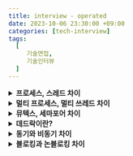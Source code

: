 ```yaml
---
title: interview - operated 
date: 2023-10-06 23:30:00 +09:00
categories: [tech-interview]
tags:
  [
     기술면접,
     기술인터뷰
  ]
---
```




<details>
<summary> <b> 프로세스, 스레드 차이 </b> </summary>

<div markdown="1">

- **프로세스**
  - 운영체제로부터 자원을 할당받는 작업의 단위
  - 프로세스 간의 통신은 IPC(Inter-Process Communication)을 사용
  - 프로세스는 각각 독립된 메모리 영역을 할당받는다.
  - 프로세스 간의 전환 속도가 느리다.

- **스레드**
  - 프로세스 내에서 실행되는 여러 흐름의 단위
  - 스레드는 프로세스 내의 메모리를 공유
  - 스레드 간의 전환 속도가 빠르다.
  - 스레드는 프로세스 내의 메모리를 공유하기 때문에 데이터를 주고 받는 것이 간단하다.

</div>
</details>


<details>
<summary> <b> 멀티 프로세스, 멀티 쓰레드 차이 </b> </summary>

<div markdown="1">

- **멀티 프로세스**
  - 여러 개의 프로세스가 동시에 실행되는 것
  - 여러 개의 자식 프로세스 중 하나에 문제가 발생하면 그 자식 프로세스만 죽어 다른 영향이 확산되지 않음

- **멀티 쓰레드**
  - 하나의 프로세스에 여러 개의 스레드가 동시에 실행되는 것
  - 스레드는 프로세스 내의 메모리를 공유
  - 스레드 간의 전환 속도가 빠르다.
  - 스레드는 프로세스 내의 메모리를 공유하기 때문에 데이터를 주고 받는 것이 간단하다.

프로세스 간의 통신보다 스레드 간의 통신 비용이 적어 멀티 쓰레드를 사용하는게 낫다.

</div>
</details>


<details>
<summary> <b> 뮤텍스, 세마포어 차이 </b> </summary>

<div markdown="1">

- **뮤텍스**
  - 상호배제를 위한 동기화 기법
  - 뮤텍스를 획득한 스레드만이 임계영역에 접근 가능
  - 뮤텍스를 획득한 스레드가 뮤텍스를 해제하기 전까지 다른 스레드는 대기

- **세마포어**
  - 동기화 기법 중 하나로, 상호배제와 동기화를 위해 사용
  - 세마포어는 뮤텍스와 달리 여러 스레드가 동시에 임계영역에 접근 가능
  - 세마포어는 뮤텍스와 달리 카운트를 가지고 있어, 카운트가 0이면 대기하고, 1이상이면 통과

주로 뮤텍스는 동기화 대상이 하나일때, 세마포어는 동기화 대상이 여러개일때 사용한다.

</div>
</details>


<details>
<summary> <b> 데드락이란? </b> </summary>

<div markdown="1">

- 두 개 이상의 프로세스나 스레드가 서로 상대방의 작업이 끝나기만을 기다리고 있어 무한 대기 상태에 빠지는 현상
- 데드락을 해결하기 위해선 4가지 조건을 하나라도 제거하면 된다.
  - 상호배제(Mutual Exclusion)
  - 점유대기(Hold and Wait)
  - 비선점(No Preemption)
  - 순환대기(Circular Wait)

</div>
</details>


<details>
<summary> <b> 동기와 비동기 차이 </b> </summary>

<div markdown="1">

- **동기**
  - 요청과 그 결과가 동시에 일어남
  - 요청한 작업이 끝날 때까지 대기

즉, 처리과정이 직렬로 이루어짐

- **비동기**
  - 요청과 그 결과가 동시에 일어나지 않음
  - 요청한 작업이 끝나지 않아도 다른 작업을 수행할 수 있음
  - 콜백함수를 통해 결과를 받을수 있음

즉, 처리과정이 병렬로 이루어짐

</div>
</details>


<details>
<summary> <b> 블로킹과 논블로킹 차이 </b> </summary>

<div markdown="1">

- **블로킹**
  - 작업이 완료될 때까지 제어권을 가지고 있음
  - 작업이 완료되기 전까지 다른 작업을 수행할 수 없음

- **논블로킹**
  - 작업이 완료되지 않아도 제어권을 가지고 있지 않음
  - 작업이 완료되지 않아도 다른 작업을 수행할 수 있음


</div>
</details>
